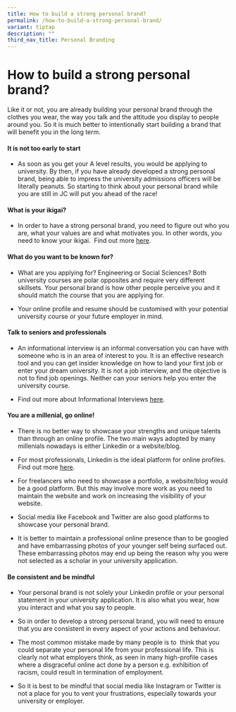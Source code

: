 ```yaml
---
title: How to build a strong personal brand?
permalink: /how-to-build-a-strong-personal-brand/
variant: tiptap
description: ""
third_nav_title: Personal Branding
---
```

<h1>How to build a strong&nbsp;personal brand?</h1>
<p>Like it or not, you are already building your personal brand through the
clothes you wear, the way you talk and the attitude you display to people
around you. So it is much better to intentionally start building a brand
that will benefit you in the long term.</p>
<h4>It is not too early to start</h4>
<ul>
<li>
<p>As soon as you get your A level results, you would be applying to university.
By then, if you have already developed a strong personal brand, being able
to impress the university admissions officers&nbsp;will be literally peanuts.
So starting to think about your personal brand while you are still in JC
will put you ahead of the race!</p>
</li>
</ul>
<h4>What is your ikigai?</h4>
<ul>
<li>
<p>In order to have a strong personal brand, you need to figure out who you
are, what your values are and what motivates you. In other words, you need
to know your ikigai.&nbsp; Find out more <a href="https://www.nyjcecg.com/your-career-purpose" class="wixui-rich-text__text" rel="noopener noreferrer nofollow" target="_self"><u>here</u></a>.</p>
</li>
</ul>
<h4>What do you want to be known for?</h4>
<ul>
<li>
<p>What are you applying for? Engineering or Social Sciences? Both university
courses are polar opposites and require very different skillsets. Your
personal brand is how other people perceive you and&nbsp;it should match
the course that you are applying for.</p>
</li>
<li>
<p>Your online profile and resume should be customised with&nbsp;your potential
university course or your future employer in mind.</p>
</li>
</ul>
<h4>Talk to seniors and professionals</h4>
<ul>
<li>
<p>An&nbsp;informational interview&nbsp;is an informal conversation you can
have&nbsp;with someone who is in an area of interest to you. It is an effective
research tool and you can get insider knowledge on how to land your first
job or enter your dream university. It is&nbsp;not a job&nbsp;interview,
and the objective is not to find job openings. Neither can your seniors
help you enter the university course.</p>
</li>
<li>
<p>Find out more about Informational Interviews <a href="https://www.nyjcecg.com/information-interviews" class="wixui-rich-text__text" rel="noopener noreferrer nofollow" target="_self"><u>here</u></a>.</p>
</li>
</ul>
<h4>You are a millenial, go online!</h4>
<ul>
<li>
<p>There is no&nbsp;better way to showcase your strengths and unique talents
than&nbsp;through an online profile. The two main ways adopted by many
millenials nowadays is either Linkedin or a website/blog.</p>
</li>
<li>
<p>For most professionals, Linkedin is the ideal platform for online profiles.
Find out more <a href="https://www.nyjcecg.com/personal-branding" class="wixui-rich-text__text" rel="noopener noreferrer nofollow" target="_self"><u>here</u></a>.</p>
</li>
<li>
<p>For freelancers who need to showcase a portfolio, a website/blog would
be a good platform. But this may involve more work as you need to maintain
the website and work on increasing the visibility of your website.</p>
</li>
<li>
<p>Social media like Facebook and&nbsp;Twitter&nbsp;are also good platforms
to showcase your personal brand.</p>
</li>
<li>
<p>It is better to maintain a professional online presence than to be googled
and have embarrassing photos of your younger self being surfaced out. These
embarrassing photos may end up being the reason why you were not selected
as a scholar in your university application.</p>
</li>
</ul>
<h4>Be consistent and be mindful</h4>
<ul>
<li>
<p>Your personal brand is not solely your Linkedin profile or your personal
statement in your university application. It is also what you wear, how
you interact and what you say to people.&nbsp;</p>
</li>
<li>
<p>So in order to develop a strong personal brand, you will need to ensure
that you are consistent in every aspect of your actions and behaviour.</p>
</li>
<li>
<p>The most common mistake&nbsp;made by many people&nbsp;is to&nbsp; think
that you could separate your personal life from your professional life.
This is clearly not what employers think, as seen in many high-profile
cases where a disgraceful online act done by a person e.g. exhibition of
racism, could result in termination of employment.</p>
</li>
<li>
<p>So it is best to be mindful that social media like Instagram or Twitter
is not a place for you to vent your frustrations, especially towards your
university or employer.</p>
</li>
</ul>
<p></p>